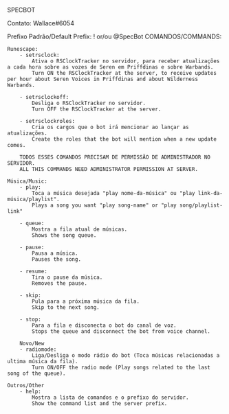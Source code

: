 SPECBOT

Contato: Wallace#6054

Prefixo Padrão/Default Prefix: ! or/ou @SpecBot
COMANDOS/COMMANDS:

    Runescape:
        - setrsclock:
            Ativa o RSClockTracker no servidor, para receber atualizações a cada hora sobre as vozes de Seren em Priffdinas e sobre Warbands.
            Turn ON the RSClockTracker at the server, to receive updates per hour about Seren Voices in Priffdinas and about Wilderness Warbands.

        - setrsclockoff:
            Desliga o RSClockTracker no servidor.
            Turn OFF the RSClockTracker at the server.

        - setrsclockroles:
            Cria os cargos que o bot irá mencionar ao lançar as atualizações.
            Create the roles that the bot will mention when a new update comes.

        TODOS ESSES COMANDOS PRECISAM DE PERMISSÃO DE ADMINISTRADOR NO SERVIDOR.
        ALL THIS COMMANDS NEED ADMINISTRATOR PERMISSION AT SERVER.

    Música/Music:
        - play:
            Toca a música desejada "play nome-da-música" ou "play link-da-música/playlist".
            Plays a song you want "play song-name" or "play song/playlist-link"

        - queue:
            Mostra a fila atual de músicas.
            Shows the song queue.

        - pause:
            Pausa a música.
            Pauses the song.

        - resume:
            Tira o pause da música.
            Removes the pause.

        - skip:
            Pula para a próxima música da fila.
            Skip to the next song.

        - stop:
            Para a fila e disconecta o bot do canal de voz.
            Stops the queue and disconnect the bot from voice channel.

        Novo/New
        - radiomode:
            Liga/Desliga o modo rádio do bot (Toca músicas relacionadas a ultima música da fila).
            Turn ON/OFF the radio mode (Play songs related to the last song of the queue).

    Outros/Other
        - help:
            Mostra a lista de comandos e o prefixo do servidor.
            Show the command list and the server prefix.
            